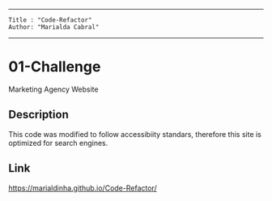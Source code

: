  ---
    Title : "Code-Refactor"
    Author: "Marialda Cabral"
---


# 01-Challenge
Marketing Agency Website


## Description
This code was modified to follow accessibiity standars, therefore this site is optimized for search engines.


## Link
https://marialdinha.github.io/Code-Refactor/
